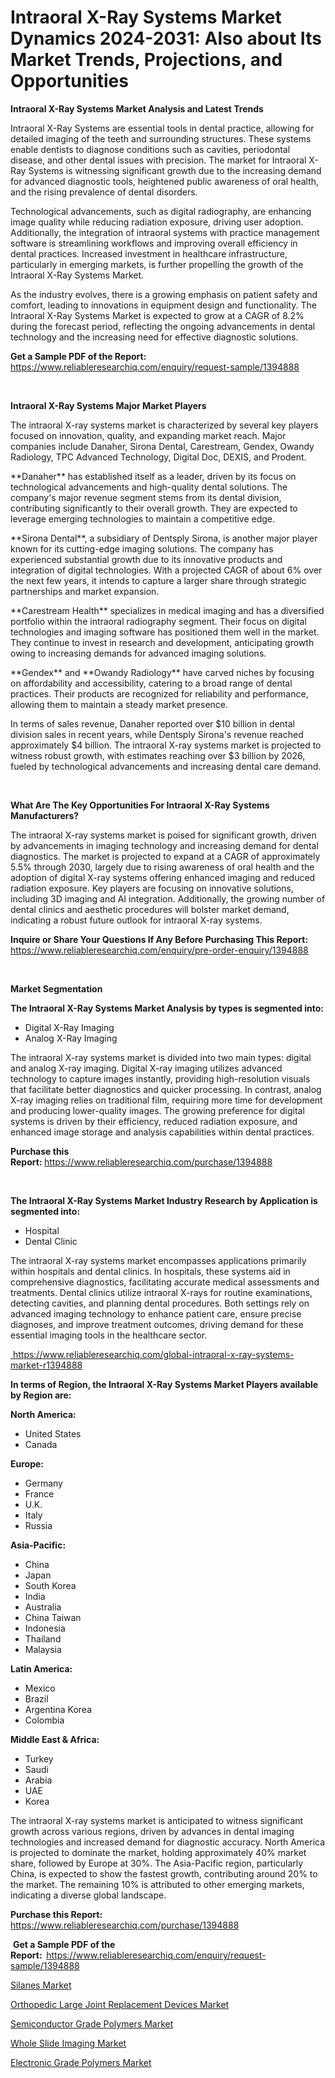 <p><h1>Intraoral X-Ray Systems Market Dynamics 2024-2031: Also about Its Market Trends, Projections, and Opportunities</h1></p><p><strong>Intraoral X-Ray Systems Market Analysis and Latest Trends</strong></p>
<p><p>Intraoral X-Ray Systems are essential tools in dental practice, allowing for detailed imaging of the teeth and surrounding structures. These systems enable dentists to diagnose conditions such as cavities, periodontal disease, and other dental issues with precision. The market for Intraoral X-Ray Systems is witnessing significant growth due to the increasing demand for advanced diagnostic tools, heightened public awareness of oral health, and the rising prevalence of dental disorders.</p><p>Technological advancements, such as digital radiography, are enhancing image quality while reducing radiation exposure, driving user adoption. Additionally, the integration of intraoral systems with practice management software is streamlining workflows and improving overall efficiency in dental practices. Increased investment in healthcare infrastructure, particularly in emerging markets, is further propelling the growth of the Intraoral X-Ray Systems Market.</p><p>As the industry evolves, there is a growing emphasis on patient safety and comfort, leading to innovations in equipment design and functionality. The Intraoral X-Ray Systems Market is expected to grow at a CAGR of 8.2% during the forecast period, reflecting the ongoing advancements in dental technology and the increasing need for effective diagnostic solutions.</p></p>
<p><strong>Get a Sample PDF of the Report:&nbsp;</strong> <a href="https://www.reliableresearchiq.com/enquiry/request-sample/1394888">https://www.reliableresearchiq.com/enquiry/request-sample/1394888</a></p>
<p>&nbsp;</p>
<p><strong>Intraoral X-Ray Systems Major Market Players</strong></p>
<p><p>The intraoral X-ray systems market is characterized by several key players focused on innovation, quality, and expanding market reach. Major companies include Danaher, Sirona Dental, Carestream, Gendex, Owandy Radiology, TPC Advanced Technology, Digital Doc, DEXIS, and Prodent.</p><p>**Danaher** has established itself as a leader, driven by its focus on technological advancements and high-quality dental solutions. The company's major revenue segment stems from its dental division, contributing significantly to their overall growth. They are expected to leverage emerging technologies to maintain a competitive edge.</p><p>**Sirona Dental**, a subsidiary of Dentsply Sirona, is another major player known for its cutting-edge imaging solutions. The company has experienced substantial growth due to its innovative products and integration of digital technologies. With a projected CAGR of about 6% over the next few years, it intends to capture a larger share through strategic partnerships and market expansion.</p><p>**Carestream Health** specializes in medical imaging and has a diversified portfolio within the intraoral radiography segment. Their focus on digital technologies and imaging software has positioned them well in the market. They continue to invest in research and development, anticipating growth owing to increasing demands for advanced imaging solutions.</p><p>**Gendex** and **Owandy Radiology** have carved niches by focusing on affordability and accessibility, catering to a broad range of dental practices. Their products are recognized for reliability and performance, allowing them to maintain a steady market presence.</p><p>In terms of sales revenue, Danaher reported over $10 billion in dental division sales in recent years, while Dentsply Sirona's revenue reached approximately $4 billion. The intraoral X-ray systems market is projected to witness robust growth, with estimates reaching over $3 billion by 2026, fueled by technological advancements and increasing dental care demand.</p></p>
<p>&nbsp;</p>
<p><strong>What Are The Key Opportunities For Intraoral X-Ray Systems Manufacturers?</strong></p>
<p><p>The intraoral X-ray systems market is poised for significant growth, driven by advancements in imaging technology and increasing demand for dental diagnostics. The market is projected to expand at a CAGR of approximately 5.5% through 2030, largely due to rising awareness of oral health and the adoption of digital X-ray systems offering enhanced imaging and reduced radiation exposure. Key players are focusing on innovative solutions, including 3D imaging and AI integration. Additionally, the growing number of dental clinics and aesthetic procedures will bolster market demand, indicating a robust future outlook for intraoral X-ray systems.</p></p>
<p><strong>Inquire or Share Your Questions If Any Before Purchasing This Report:</strong> <a href="https://www.reliableresearchiq.com/enquiry/pre-order-enquiry/1394888">https://www.reliableresearchiq.com/enquiry/pre-order-enquiry/1394888</a></p>
<p>&nbsp;</p>
<p><strong>Market Segmentation</strong></p>
<p><strong>The Intraoral X-Ray Systems Market Analysis by types is segmented into:</strong></p>
<p><ul><li>Digital X-Ray Imaging</li><li>Analog X-Ray Imaging</li></ul></p>
<p><p>The intraoral X-ray systems market is divided into two main types: digital and analog X-ray imaging. Digital X-ray imaging utilizes advanced technology to capture images instantly, providing high-resolution visuals that facilitate better diagnostics and quicker processing. In contrast, analog X-ray imaging relies on traditional film, requiring more time for development and producing lower-quality images. The growing preference for digital systems is driven by their efficiency, reduced radiation exposure, and enhanced image storage and analysis capabilities within dental practices.</p></p>
<p><strong>Purchase this Report:&nbsp;</strong><a href="https://www.reliableresearchiq.com/purchase/1394888">https://www.reliableresearchiq.com/purchase/1394888</a></p>
<p>&nbsp;</p>
<p><strong>The Intraoral X-Ray Systems Market Industry Research by Application is segmented into:</strong></p>
<p><ul><li>Hospital</li><li>Dental Clinic</li></ul></p>
<p><p>The intraoral X-ray systems market encompasses applications primarily within hospitals and dental clinics. In hospitals, these systems aid in comprehensive diagnostics, facilitating accurate medical assessments and treatments. Dental clinics utilize intraoral X-rays for routine examinations, detecting cavities, and planning dental procedures. Both settings rely on advanced imaging technology to enhance patient care, ensure precise diagnoses, and improve treatment outcomes, driving demand for these essential imaging tools in the healthcare sector.</p></p>
<p><a href="https://www.reliableresearchiq.com/global-intraoral-x-ray-systems-market-r1394888">&nbsp;https://www.reliableresearchiq.com/global-intraoral-x-ray-systems-market-r1394888</a></p>
<p><strong>In terms of Region, the Intraoral X-Ray Systems Market Players available by Region are:</strong></p>
<p>
    <p> <strong> North America: </strong>
        <ul>
            <li>United States</li>
            <li>Canada</li>
        </ul>
        </p> 
    <p> <strong> Europe: </strong>
        <ul>
            <li>Germany</li>
            <li>France</li>
            <li>U.K.</li>
            <li>Italy</li>
            <li>Russia</li>
        </ul>
        </p> 
    <p> <strong> Asia-Pacific: </strong>
        <ul>
            <li>China</li>
            <li>Japan</li>
            <li>South Korea</li>
            <li>India</li>
            <li>Australia</li>
            <li>China Taiwan</li>
            <li>Indonesia</li>
            <li>Thailand</li>
            <li>Malaysia</li>
        </ul>
        </p> 
    <p> <strong> Latin America: </strong>
        <ul>
            <li>Mexico</li>
            <li>Brazil</li>
            <li>Argentina Korea</li>
            <li>Colombia</li>
        </ul>
        </p> 
    <p> <strong> Middle East & Africa: </strong>
        <ul>
            <li>Turkey</li>
            <li>Saudi</li>
            <li>Arabia</li>
            <li>UAE</li>
            <li>Korea</li>
        </ul>
    </p>
    </p>
<p><p>The intraoral X-ray systems market is anticipated to witness significant growth across various regions, driven by advances in dental imaging technologies and increased demand for diagnostic accuracy. North America is projected to dominate the market, holding approximately 40% market share, followed by Europe at 30%. The Asia-Pacific region, particularly China, is expected to show the fastest growth, contributing around 20% to the market. The remaining 10% is attributed to other emerging markets, indicating a diverse global landscape.</p></p>
<p><strong>Purchase this Report: </strong><a href="https://www.reliableresearchiq.com/purchase/1394888">https://www.reliableresearchiq.com/purchase/1394888</a></p>
<p>&nbsp;<strong>Get a Sample PDF of the Report:&nbsp;&nbsp;</strong><a href="https://www.reliableresearchiq.com/enquiry/request-sample/1394888">https://www.reliableresearchiq.com/enquiry/request-sample/1394888</a></p>
<p><strong></strong></p>
<p><p><a href="https://www.linkedin.com/pulse/emerging-trends-silanes-market-global-outlook-future-prospects-lvb4f?trackingId=wr6DUXBrRsqsrzHlSCCdzw%3D%3D">Silanes Market</a></p><p><a href="https://github.com/RogerBennett414/Market-Research-Report-List-1/blob/main/orthopedic-large-joint-replacement-devices-market.md">Orthopedic Large Joint Replacement Devices Market</a></p><p><a href="https://issuu.com/reportprime-2/docs/semiconductor-grade-polymers-market_bca65a5a4dd3ee">Semiconductor Grade Polymers Market</a></p><p><a href="https://www.linkedin.com/pulse/global-whole-slide-imaging-market-size-share-analysis-product-4i5oc?trackingId=dhw5PghMTAKxhyGyUIJQKg%3D%3D">Whole Slide Imaging Market</a></p><p><a href="https://issuu.com/reportprime-2/docs/electronic-grade-polymers-market-si_b75c0c0c1a7f6d">Electronic Grade Polymers Market</a></p></p>